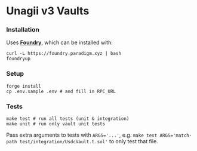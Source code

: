 # Unagii v3 Vaults

### Installation

Uses [**Foundry**](https://github.com/foundry-rs/foundry), which can be installed with:

```shell
curl -L https://foundry.paradigm.xyz | bash
foundryup
```

### Setup

```shell
forge install
cp .env.sample .env # and fill in RPC_URL
```

### Tests

```shell
make test # run all tests (unit & integration)
make unit # run only vault unit tests
```

Pass extra arguments to tests with `ARGS='...'`, e.g. `make test ARGS='match-path test/integration/UsdcVault.t.sol'` to only test that file.
